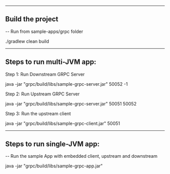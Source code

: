 
--------------------------------------
Build the project 
--------------------------------------

-- Run from sample-apps/grpc folder

./gradlew clean build


--------------------------------------
Steps to run multi-JVM app:
--------------------------------------

Step 1: Run Downstream GRPC Server

java -jar "grpc/build/libs/sample-grpc-server.jar" 50052 -1

Step 2: Run Upstream GRPC Server

java -jar "grpc/build/libs/sample-grpc-server.jar" 50051 50052

Step 3: Run the upstream client

java -jar "grpc/build/libs/sample-grpc-client.jar" 50051


--------------------------------------
Steps to run single-JVM app:
--------------------------------------

-- Run the sample App with embedded client, upstream and downstream

java -jar "grpc/build/libs/sample-grpc-app.jar" 

